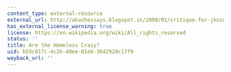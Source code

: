 ```yaml
---
content_type: external-resource
external_url: http://akashessays.blogspot.in/2008/01/critique-for-jkozols-essay.html
has_external_license_warning: true
license: https://en.wikipedia.org/wiki/All_rights_reserved
status: ''
title: Are the Homeless Crazy?
uid: b55c017c-4c2b-40ee-81eb-3642924c17f9
wayback_url: ''
---
```

